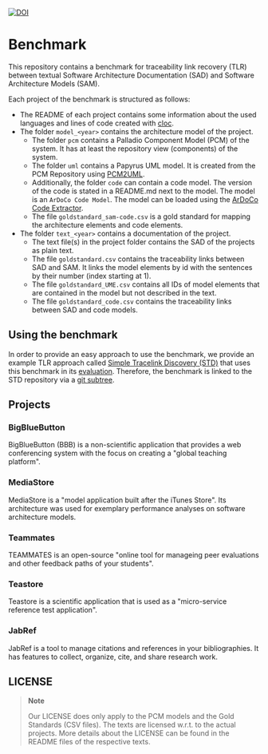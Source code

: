 [![DOI](https://zenodo.org/badge/DOI/10.5281/zenodo.6966831.svg)](https://doi.org/10.5281/zenodo.6966831)

# Benchmark
This repository contains a benchmark for traceability link recovery (TLR) between textual Software Architecture Documentation (SAD) and Software Architecture Models (SAM).

Each project of the benchmark is structured as follows:

* The README of each project contains some information about the used languages and lines of code created with [cloc](https://github.com/AlDanial/cloc).
* The folder `model_<year>` contains the architecture model of the project. 
	* The folder `pcm` contains a Palladio Component Model (PCM) of the system. It has at least the repository view (components) of the system.
	* The folder `uml` contains a Papyrus UML model. It is created from the PCM Repository using [PCM2UML](https://github.com/InFormALin/PCM2UML).
	* Additionally, the folder `code` can contain a code model. The version of the code is stated in a README.md next to the model. The model is an `ArDoCo Code Model`. The model can be loaded using the [ArDoCo Code Extractor](https://github.com/ArDoCo/Core/blob/main/stages/model-provider/src/main/java/edu/kit/kastel/mcse/ardoco/core/models/connectors/generators/code/CodeExtractor.java#L47).
	* The file `goldstandard_sam-code.csv` is a gold standard for mapping the architecture elements and code elements.
* The folder `text_<year>` contains a documentation of the project.
	* The text file(s) in the project folder contains the SAD of the projects as plain text.
	* The file `goldstandard.csv` contains the traceability links between SAD and SAM. It links the model elements by id with the sentences by their number (index starting at 1).
	* The file `goldstandard_UME.csv` contains all IDs of model elements that are contained in the model but not described in the text.
	* The file `goldstandard_code.csv` contains the traceability links between SAD and code models.

## Using the benchmark
In order to provide an easy approach to use the benchmark, we provide an example TLR approach called [Simple Tracelink Discovery (STD)](https://github.com/ArDoCo/SimpleTracelinkDiscovery/) that uses this benchmark in its [evaluation](https://github.com/ArDoCo/SimpleTracelinkDiscovery/tree/main/src/test/java/io/github/ardoco/simpletracelinkdiscovery/eval).
Therefore, the benchmark is linked to the STD repository via a [git subtree](https://github.com/ArDoCo/SimpleTracelinkDiscovery/tree/main/src/test/resources/benchmark).

## Projects

### BigBlueButton
BigBlueButton (BBB) is a non-scientific application that provides a web conferencing system with the focus on creating a "global teaching platform".

### MediaStore
MediaStore is a "model application built after the iTunes Store".
Its architecture was used for exemplary performance analyses on software architecture models.

### Teammates
TEAMMATES is an open-source "online tool for manageing peer evaluations and other feedback paths of your students".

### Teastore
Teastore is a scientific application that is used as a "micro-service reference test application".

### JabRef
JabRef is a tool to manage citations and references in your bibliographies. It has features to collect, organize, cite, and share research work.


## LICENSE
> **Note**
>
> Our LICENSE does only apply to the PCM models and the Gold Standards (CSV files). The texts are licensed w.r.t. to the actual projects.
> More details about the LICENSE can be found in the README files of the respective texts.
